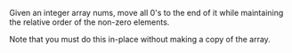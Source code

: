 Given an integer array nums, move all 0's to the end of it while maintaining the relative order of the non-zero elements.

Note that you must do this in-place without making a copy of the array.

